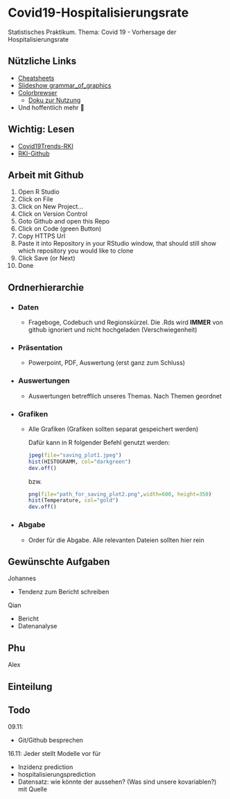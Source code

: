 # Covid19-Hospitalisierungsrate
Statistisches Praktikum. Thema: Covid 19 - Vorhersage der Hospitalisierungsrate

## Nützliche Links

- [Cheatsheets](https://rstudio.com/resources/cheatsheets/)
- [Slideshow grammar_of_graphics](https://pkg.garrickadenbuie.com/gentle-ggplot2/#70)
- [Colorbrewser](https://colorbrewer2.org/)
  - [Doku zur Nutzung](https://rstudio-pubs-static.s3.amazonaws.com/177286_826aed2f00794640b301aeb42533c6f1.html)
- Und hoffentlich mehr :grimacing:

## Wichtig: Lesen

- [Covid19Trends-RKI](https://www.rki.de/DE/Content/InfAZ/N/Neuartiges_Coronavirus/Situationsberichte/COVID-19-Trends/COVID-19-Trends.html?__blob=publicationFile#/home)
- [RKI-Github](https://github.com/orgs/robert-koch-institut/repositories)

## Arbeit mit Github

1. Open R Studio
2. Click on File
3. Click on New Project...
4. Click on Version Control
5. Goto Github and open this Repo
6. Click on Code (green Button)
7. Copy HTTPS Url
8. Paste it into Repository in your RStudio window, that should still show which repository you would like to clone
9. Click Save (or Next)
10. Done

## Ordnerhierarchie

- ### Daten

  - Frageboge, Codebuch und Regionskürzel. Die .Rds wird **IMMER** von github ignoriert und nicht hochgeladen (Verschwiegenheit)

- ### Präsentation

  - Powerpoint, PDF, Auswertung (erst ganz zum Schluss)

- ### Auswertungen

  - Auswertungen betrefflich unseres Themas. Nach Themen geordnet

- ### Grafiken

  - Alle Grafiken (Grafiken sollten separat gespeichert werden)

    Dafür kann in R folgender Befehl genutzt werden:

    ```R
    jpeg(file="saving_plot1.jpeg")
    hist(HISTOGRAMM, col="darkgreen")
    dev.off() 
    ```

    bzw.

    ```R
    png(file="path_for_saving_plot2.png",width=600, height=350)
    hist(Temperature, col="gold")
    dev.off()
    ```

- ### Abgabe

  - Order für die Abgabe. Alle relevanten Dateien sollten hier rein

## Gewünschte Aufgaben

Johannes
- Tendenz zum Bericht schreiben

Qian
- Bericht
- Datenanalyse

Phu
- 

Alex

## Einteilung


## Todo

09.11:
- Git/Github besprechen

16.11:
Jeder stellt Modelle vor für
- Inzidenz prediction
- hospitalisierungsprediction
- Datensatz: wie könnte der aussehen? (Was sind unsere kovariablen?)
mit Quelle







